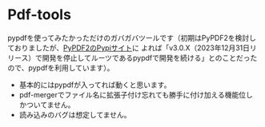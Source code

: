 # Pdf-tools
pypdfを使ってみたかっただけのガバガバツールです（初期はPyPDF2を検討しておりましたが、[PyPDF2のPypiサイト](https://pypi.org/project/PyPDF2/)に
よれば「v3.0.X（2023年12月31日リリース）で開発を停止してルーツであるpypdfで開発を続ける」とのことだったので、pypdfを利用しています）。
* 基本的にはpypdfが入ってれば動くと思います。
* pdf-mergerでファイル名に拡張子付け忘れても勝手に付け加える機能位しかついてません。
* 読み込みのバグは想定してません。
